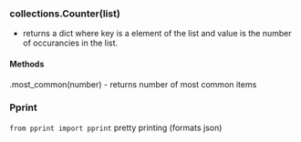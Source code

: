 ### collections.Counter(list) 
- returns a dict where key is a element of the list and value is the number of occurancies in the list.
#### Methods
.most_common(number) - returns number of most common items


### Pprint
`from pprint import pprint`
pretty printing (formats json)